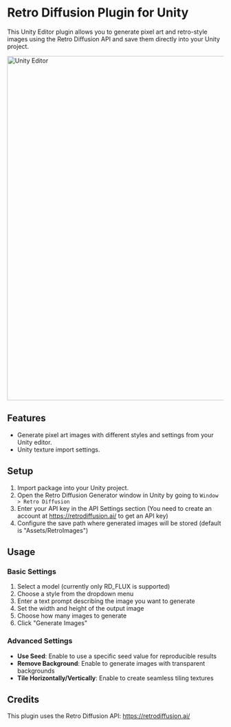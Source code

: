 # Retro Diffusion Plugin for Unity

This Unity Editor plugin allows you to generate pixel art and retro-style images using the Retro Diffusion API and save them directly into your Unity project.

<img src="https://i.ibb.co/M3GS6dD/Screenshot-2025-04-26-at-16-19-08.png" alt="Unity Editor" width="800">

## Features

- Generate pixel art images with different styles and settings from your Unity editor.
- Unity texture import settings.

## Setup

1. Import package into your Unity project.
2. Open the Retro Diffusion Generator window in Unity by going to `Window > Retro Diffusion`
3. Enter your API key in the API Settings section (You need to create an account at https://retrodiffusion.ai/ to get an API key)
4. Configure the save path where generated images will be stored (default is "Assets/RetroImages")

## Usage

### Basic Settings

1. Select a model (currently only RD_FLUX is supported)
2. Choose a style from the dropdown menu
3. Enter a text prompt describing the image you want to generate
4. Set the width and height of the output image
5. Choose how many images to generate 
6. Click "Generate Images"

### Advanced Settings

- **Use Seed**: Enable to use a specific seed value for reproducible results
- **Remove Background**: Enable to generate images with transparent backgrounds
- **Tile Horizontally/Vertically**: Enable to create seamless tiling textures

## Credits

This plugin uses the Retro Diffusion API: https://retrodiffusion.ai/ 
